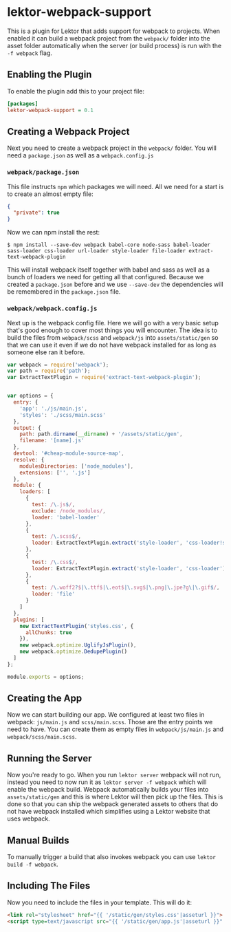 # lektor-webpack-support

This is a plugin for Lektor that adds support for webpack to projects.  When
enabled it can build a webpack project from the `webpack/` folder into the
asset folder automatically when the server (or build process) is run with
the `-f webpack` flag.

## Enabling the Plugin

To enable the plugin add this to your project file:

```ini
[packages]
lektor-webpack-support = 0.1
```

## Creating a Webpack Project

Next you need to create a webpack project in the `webpack/` folder.  You
will need a `package.json` as well as a `webpack.config.js`

### `webpack/package.json`

This file instructs `npm` which packages we will need.  All we need for a
start is to create an almost empty file:

```json
{
  "private": true
}
```

Now we can npm install the rest:

```
$ npm install --save-dev webpack babel-core node-sass babel-loader sass-loader css-loader url-loader style-loader file-loader extract-text-webpack-plugin
```

This will install webpack itself together with babel and sass as well as
a bunch of loaders we need for getting all that configured.  Because we
created a `package.json` before and we use `--save-dev` the dependencies
will be remembered in the `package.json` file.

### `webpack/webpack.config.js`

Next up is the webpack config file.  Here we will go with a very basic
setup that's good enough to cover most things you will encounter.  The
idea is to build the files from `webpack/scss` and `webpack/js` into
`assets/static/gen` so that we can use it even if we do not have webpack
installed for as long as someone else ran it before.

```javascript
var webpack = require('webpack');
var path = require('path');
var ExtractTextPlugin = require('extract-text-webpack-plugin');


var options = {
  entry: {
    'app': './js/main.js',
    'styles': './scss/main.scss'
  },
  output: {
    path: path.dirname(__dirname) + '/assets/static/gen',
    filename: '[name].js'
  },
  devtool: '#cheap-module-source-map',
  resolve: {
    modulesDirectories: ['node_modules'],
    extensions: ['', '.js']
  },
  module: {
    loaders: [
      {
        test: /\.js$/,
        exclude: /node_modules/,
        loader: 'babel-loader'
      },
      {
        test: /\.scss$/,
        loader: ExtractTextPlugin.extract('style-loader', 'css-loader!sass-loader')
      },
      {
        test: /\.css$/,
        loader: ExtractTextPlugin.extract('style-loader', 'css-loader')
      },
      {
        test: /\.woff2?$|\.ttf$|\.eot$|\.svg$|\.png|\.jpe?g\|\.gif$/,
        loader: 'file'
      }
    ]
  },
  plugins: [
    new ExtractTextPlugin('styles.css', {
      allChunks: true
    }),
    new webpack.optimize.UglifyJsPlugin(),
    new webpack.optimize.DedupePlugin()
  ]
};

module.exports = options;
```

## Creating the App

Now we can start building our app.  We configured at least two files
in webpack: `js/main.js` and `scss/main.scss`.  Those are the entry
points we need to have.  You can create them as empty files in
`webpack/js/main.js` and `webpack/scss/main.scss`.

## Running the Server

Now you're ready to go.  When you run `lektor server` webpack will not
run, instead you need to now run it as `lektor server -f webpack` which
will enable the webpack build.  Webpack automatically builds your files
into `assets/static/gen` and this is where Lektor will then pick up the
files.  This is done so that you can ship the webpack generated assets
to others that do not have webpack installed which simplifies using a
Lektor website that uses webpack.

## Manual Builds

To manually trigger a build that also invokes webpack you can use
`lektor build -f webpack`.

## Including The Files

Now you need to include the files in your template.  This will do it:

```html
<link rel="stylesheet" href="{{ '/static/gen/styles.css'|asseturl }}">
<script type=text/javascript src="{{ '/static/gen/app.js'|asseturl }}" charset="utf-8"></script>
```
